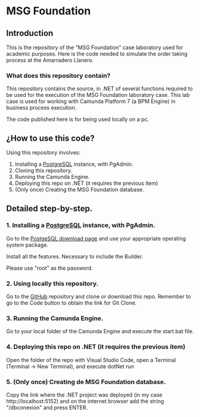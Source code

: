 # MSG Foundation 

## Introduction

This is the repository of the "MSG Foundation" case laboratory used for academic purposes. Here is the code needed to simulate the order taking process at the Amarradero Llanero. 

### What does this repository contain? 

This repository contains the source, in .NET of several functions required to be used for the execution of the MSG Foundation laboratory case. This lab case is used for working with Camunda Platform 7 (a BPM Engine) in business process execution.  

The code published here is for being used locally on a pc. 

## ¿How to use this code? 

Using this repository involves: 

1. Installing a [PostgreSQL](https://www.postgresql.org/) instance, with PgAdmin. 
2. Cloning this repository. 
3. Running the Camunda Engine. 
4. Deploying this repo on .NET (it requires the previous item)
5. (Only once) Creating the MSG Foundation database. 

## Detailed step-by-step. 

### 1. Installing a [PostgreSQL](https://www.postgresql.org/) instance, with PgAdmin. 

Go to the [PostgeSQL download page](https://www.enterprisedb.com/downloads/postgres-postgresql-downloads) and use your appropriate operating system package. 

Install all the features. Necessary to include the Builder. 

Please use "root" as the password. 

### 2. Using locally this repository.

Go to the [GitHub](https://github.com/RogerRoldan/MsgFoundation-Camunda-with-.Net-) repository and clone or download this repo. Remember to go to the Code button to obtain the link for Git Clone.  

### 3. Running the Camunda Engine. 

Go to your local folder of the Camunda Engine and execute the start.bat file. 

### 4. Deploying this repo on .NET (it requires the previous item)

Open the folder of the repo with Visual Studio Code, open a Terminal (Terminal -> New Terminal), and execute dotNet run 

### 5. (Only once) Creating de MSG Foundation database. 

Copy the link where the .NET project was deployed (in my case http://localhost:5152) and on the internet browser add the string "/dbconexion" and press ENTER. 
